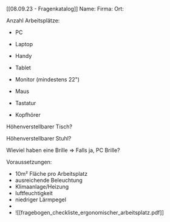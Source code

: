 
[[08.09.23 - Fragenkatalog]]
Name:
Firma:
Ort:

Anzahl Arbeitsplätze:
- PC
- Laptop
- Handy
- Tablet

- Monitor (mindestens 22")
- Maus
- Tastatur
- Kopfhörer

Höhenverstellbarer Tisch?

Höhenverstellbarer Stuhl?

Wieviel haben eine Brille
=> Falls ja, PC Brille?

Voraussetzungen: 
- 10m² Fläche pro Arbeitsplatz
- ausreichende Beleuchtung
- Klimaanlage/Heizung
- luftfeuchtigkeit
- niedriger Lärmpegel
- 
- ![[fragebogen_checkliste_ergonomischer_arbeitsplatz.pdf]]
